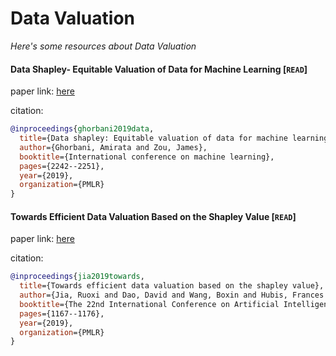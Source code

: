 # Data Valuation
*Here's some resources about Data Valuation*


#### Data Shapley- Equitable Valuation of Data for Machine Learning [`READ`]
paper link: [here](http://proceedings.mlr.press/v97/ghorbani19c/ghorbani19c.pdf)

citation: 
```bibtex
@inproceedings{ghorbani2019data,
  title={Data shapley: Equitable valuation of data for machine learning},
  author={Ghorbani, Amirata and Zou, James},
  booktitle={International conference on machine learning},
  pages={2242--2251},
  year={2019},
  organization={PMLR}
}
```

#### Towards Efficient Data Valuation Based on the Shapley Value [`READ`]
paper link: [here](http://proceedings.mlr.press/v89/jia19a/jia19a.pdf)

citation: 
```bibtex
@inproceedings{jia2019towards,
  title={Towards efficient data valuation based on the shapley value},
  author={Jia, Ruoxi and Dao, David and Wang, Boxin and Hubis, Frances Ann and Hynes, Nick and G{\"u}rel, Nezihe Merve and Li, Bo and Zhang, Ce and Song, Dawn and Spanos, Costas J},
  booktitle={The 22nd International Conference on Artificial Intelligence and Statistics},
  pages={1167--1176},
  year={2019},
  organization={PMLR}
}
```